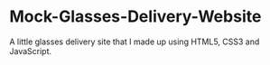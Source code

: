 # Mock-Glasses-Delivery-Website
A little glasses delivery site that I made up using HTML5, CSS3 and JavaScript.
